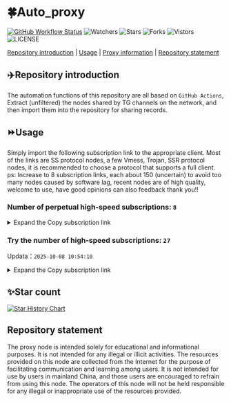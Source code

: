 # 🍀Auto_proxy
[![GitHub Workflow Status](https://img.shields.io/github/actions/workflow/status/PangTouY00/Auto_proxy/main.yml?branch=main)](https://github.com/PangTouY00/Auto_proxy/actions/workflows/main.yml?branch=main) 
![Watchers](https://img.shields.io/github/watchers/w1770946466/Auto_proxy) ![Stars](https://img.shields.io/github/stars/PangTouY00/Auto_proxy) ![Forks](https://img.shields.io/github/forks/w1770946466/Auto_proxy) ![Vistors](https://visitor-badge.laobi.icu/badge?page_id=PangTouY00.Auto_proxy) ![LICENSE](https://img.shields.io/badge/license-CC%20BY--SA%204.0-green.svg)

[Repository introduction](https://github.com/PangTouY00/Auto_proxy#Repositoryintroduction) | [Usage](https://github.com/PangTouY00/Auto_proxy#Usage) | [Proxy information](https://github.com/PangTouY00/Auto_proxy#Proxyinformation) | [Repository statement](https://github.com/PangTouY00/Auto_proxy#Repositorystatement)

## ✈️Repository introduction
The automation functions of this repository are all based on `GitHub Actions`,
Extract (unfiltered) the nodes shared by TG channels on the network, and then import them into the repository for sharing records.

## ⏩Usage
Simply import the following subscription link to the appropriate client. Most of the links are SS protocol nodes, a few Vmess, Trojan, SSR protocol nodes, it is recommended to choose a protocol that supports a full client.
ps: Increase to 8 subscription links, each about 150 (uncertain) to avoid too many nodes caused by software lag, recent nodes are of high quality, welcome to use, have good opinions can also feedback thank you!!

### Number of perpetual high-speed subscriptions: `8`

<details>
  <summary>Expand the Copy subscription link</summary>

  
- [Multiprotocol Base64 encoding](https://raw.githubusercontent.com/PangTouY00/Auto_proxy/main/Long_term_subscription1)
`https://raw.githubusercontent.com/PangTouY00/Auto_proxy/main/Long_term_subscription_num`
`Total number of merge nodes: 289`

- [Multiprotocol Base64 encoding](https://raw.githubusercontent.com/PangTouY00/Auto_proxy/main/Long_term_subscription1)
`https://raw.githubusercontent.com/PangTouY00/Auto_proxy/main/Long_term_subscription1`
`Total number of merge nodes: 37`

- [Multiprotocol Base64 encoding](https://raw.githubusercontent.com/PangTouY00/Auto_proxy/main/Long_term_subscription2)
`https://raw.githubusercontent.com/PangTouY00/Auto_proxy/main/Long_term_subscription2`
`Total number of merge nodes: 37`

- [Multiprotocol Base64 encoding](https://raw.githubusercontent.com/PangTouY00/Auto_proxy/main/Long_term_subscription3)
`https://raw.githubusercontent.com/PangTouY00/Auto_proxy/main/Long_term_subscription3`
`Total number of merge nodes: 37`

- [Multiprotocol Base64 encoding](https://raw.githubusercontent.com/PangTouY00/Auto_proxy/main/Long_term_subscription4)
`https://raw.githubusercontent.com/PangTouY00/Auto_proxy/main/Long_term_subscription4`
`Total number of merge nodes: 37`

- [Multiprotocol Base64 encoding](https://raw.githubusercontent.comPangTouY00/Auto_proxy/main/Long_term_subscription5)
`https://raw.githubusercontent.com/PangTouY00/Auto_proxy/main/Long_term_subscription5`
`Total number of merge nodes: 37`

- [Multiprotocol Base64 encoding](https://raw.githubusercontent.com/PangTouY00/Auto_proxy/main/Long_term_subscription6)
`https://raw.githubusercontent.com/PangTouY00/Auto_proxy/main/Long_term_subscription6`
`Total number of merge nodes: 37`

- [Multiprotocol Base64 encoding](https://raw.githubusercontent.com/PangTouY00/Auto_proxy/main/Long_term_subscription7)
`https://raw.githubusercontent.com/PangTouY00/Auto_proxy/main/Long_term_subscription7`
`Total number of merge nodes: 37`

- [Multiprotocol Base64 encoding](https://raw.githubusercontent.com/PangTouY00/Auto_proxy/main/Long_term_subscription8)
`https://raw.githubusercontent.com/PangTouY00/Auto_proxy/main/Long_term_subscription8`
`Total number of merge nodes: 30`

- [Clash subscription](https://raw.githubusercontent.com/PangTouY00/Auto_proxy/main/Long_term_subscription2.yaml)
`https://raw.githubusercontent.com/PangTouY00/Auto_proxy/main/Long_term_subscription1.yaml`


- [Clash subscription](https://raw.githubusercontent.com/PangTouY00/Auto_proxy/main/Long_term_subscription2.yaml)
`https://raw.githubusercontent.com/PangTouY00/Auto_proxy/main/Long_term_subscription2.yaml`


- [Clash subscription](https://raw.githubusercontent.com/PangTouY00/Auto_proxy/main/Long_term_subscription3.yaml)
`https://raw.githubusercontent.com/PangTouY00/Auto_proxy/main/Long_term_subscription3.yaml`
  
</details>

### Try the number of high-speed subscriptions: `27`
Updata：`2025-10-08 10:54:10`


<details>
  <summary>Expand the Copy subscription link</summary>  

































































































































































































































































































































































































































































































































































































































































































































































































































































































































































































































































































































































































































































































































































































































































































































































































































































































































































































































































































































































































































































































































































































































































































































































































































































































































































































































































































































































































































































































































































































































































































































































































































































































































































































































































































































































































































































































































































































































































































































































































































































































































































































































































































































































































































































































































































































































































































































































































































































































































































































































































































































































































































































































































































































































































































































































































































































































































































































































































































































































































































































































































































































































































































































































































































































































































































































































































































































































































































































































































































































































































































































































































































































































































































































































































































































































































































































































































































































































































































































































































































































































































































































































































































































































































































































































































































































































































































































































































































































































































































































































































































































































































































































































































































































































































































































































































































































































































































































































































































































































































































































































































































































































































































































































































































































































































































































































































































































































































































































































































































































































































































































































































































































































































































































































































































































































































































































































































































































































































































































































































































































































































































































































































































































































































































































































































































































































































































































































































































































































































































































































































































































































































































































































































































































































































































































































































































































































































































































































































































































































































































































































































































































































































































































































































































































































































































































































































































































































































































































































































































































































































































































































































































































































































































































































































































































































































































































































































































































































































































































































































































































































































































































































































































































































































































































































































































































































































































































































































































































































































































































































































































































































































































































































































































































































































































































































































































































































































































































































































































































































































































































































































































































































































































































































































































































































































































































































































































































































































































































































































































































































































































































































































































































































































































































































































































































































































































































































































































































































































































































































































































































































































































































































































































































































































































































































































































































































































































































































































































































































































































































































































































































































































































































































































































































































































































































































































































































































































































































































































































































































































































































































































































































































































































































































































































































































































































































































































































































































































































































































































































































































































































































































































































































































































































































































































































































































































































































































































































































































































































































































































































































































































































































































































































































































































































































































































































































































































































































































































































































































































































































































































































































































































































































































































































































>Trial subscription：
`https://multiserver.multiserveradelshoop.com/api/v1/client/subscribe?token=c37a11ad4747774a3622ffa63f9d1911`




>Trial subscription：
`https://tizi8.top/api/v1/client/subscribe?token=5d1c4fd5a630e0d45c8d4af0e3c5e678`




>Trial subscription：
`https://www.eeevpn.com/api/v1/client/subscribe?token=028b70d5737410b6df92d2b187ca5c47`




>Trial subscription：
`https://qingyun.zybs.eu.org/api/v1/client/subscribe?token=f146936895b3f0b9c16da20d6c9cf358`




>Trial subscription：
`https://yywhale.com/api/v1/client/subscribe?token=066925cb59c1f5e8bd1ccaff468f2696`




>Trial subscription：
`https://gods1.dashicn.buzz/api/v1/client/subscribe?token=7c185e3d8df28f13847dbc0c17232a8d`




>Trial subscription：
`https://slianvpn.com/api/v1/client/subscribe?token=bf49a35dda55ee2239fb228b5b2bb4bf`




>Trial subscription：
`https://gods3.dashicn.buzz/api/v1/client/subscribe?token=a968793a2889768adc1a484a81fbe68a`




>Trial subscription：
`https://www.camael.top/api/v1/client/subscribe?token=1221fabac9801687b875853ee876fa5c`




>Trial subscription：
`https://cn.newbee.cyou/api/v1/client/subscribe?token=d0b0cdd8f12953e7894659f674f536bb`




>Trial subscription：
`https://sufujia.top/api/v1/client/subscribe?token=68ed6e1490fec731174e71de0a77a614`




>Trial subscription：
`https://user.ivnz.ir/api/v1/client/subscribe?token=f2d4e1666883fa44a60ef68fd7fdea0a`




>Trial subscription：
`https://gods2.dashicn.buzz/api/v1/client/subscribe?token=e8149492b99588d60a9e19e9a2a8ff4d`




>Trial subscription：
`https://go.yueyun.de/api/v1/client/subscribe?token=3797216118aa8f55b7c433964c795148`




>Trial subscription：
`https://xiaoby.com/api/v1/client/subscribe?token=d19296665d87a100125c15311e3f31b2`




>Trial subscription：
`https://v2s.ip-ddns.com/api/v1/client/subscribe?token=9aa9277a935441012affd7dd6aeeca91`




>Trial subscription：
`https://fs.v2rayse.com/share/20251008/zqu64aqv2g.txt`




>Trial subscription：
`http://107.173.31.17/api/v1/client/subscribe?token=2ffdce7ac77904f16fa486cea2ab275f`




>Trial subscription：
`https://uaplink.com/api/v1/client/subscribe?token=10aca2eab65ab72ca94ac9c4d3a5095a`




>Trial subscription：
`https://newbee.cyou/api/v1/client/subscribe?token=17a5cb0d4182e10f4fe78ac7672cc79b`




>Trial subscription：
`https://proxy.txsb.fun/api/v1/client/subscribe?token=19721ecea7f511518e86f9deb8116850`




>Trial subscription：
`https://kingfisher.top/api/v1/client/subscribe?token=10ff7ea1f6ad3afa4d53413b84561879`




>Trial subscription：
`https://ylccloud.top/api/v1/client/subscribe?token=7c761773ffe4c42c7d49496f434c19a9`




>Trial subscription：
`https://cfvpn.com/api/v1/client/subscribe?token=5d905c7d40555cb5a6598852026eac6e`




>Trial subscription：
`https://dashuai.us/api/v1/client/subscribe?token=30efa402c33e55271e95b94c2b95082a`




>Trial subscription：
`https://slianvpn.top/api/v1/client/subscribe?token=08898920ef837caa030b4ce5dee55ecf`




>Trial subscription：
`https://old-v2b.linkedton.com/api/v1/client/subscribe?token=79d8adea14041c7d86ef377f9ee6a10b`



</details>

## ✨Star count
[![Star History Chart](https://api.star-history.com/svg?repos=PangTouY00/Auto_proxy&type=Date)](https://star-history.com/#w1770946466/Auto_proxy&Date)



## Repository statement
The proxy node is intended solely for educational and informational purposes. It is not intended for any illegal or illicit activities. The resources provided on this node are collected from the Internet for the purpose of facilitating communication and learning among users. It is not intended for use by users in mainland China, and those users are encouraged to refrain from using this node. The operators of this node will not be held responsible for any illegal or inappropriate use of the resources provided.
